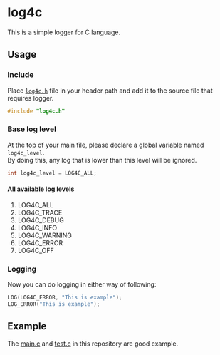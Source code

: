 # log4c
This is a simple logger for C language.

## Usage

### Include
Place [`log4c.h`](src/include/log4c.h) file in your header path and add it to the source file that requires logger.

```c
#include "log4c.h"
```

### Base log level
At the top of your main file, please declare a global variable named `log4c_level`.  
By doing this, any log that is lower than this level will be ignored.  

```c
int log4c_level = LOG4C_ALL;
```

#### All available log levels

1. LOG4C_ALL
2. LOG4C_TRACE
3. LOG4C_DEBUG
4. LOG4C_INFO
5. LOG4C_WARNING
6. LOG4C_ERROR
7. LOG4C_OFF

### Logging

Now you can do logging in either way of following:  

```c
LOG(LOG4C_ERROR, "This is example");
LOG_ERROR("This is example");
```

## Example

The [main.c](src/main.c) and [test.c](src/implement/test.c) in this repository are good example.  

